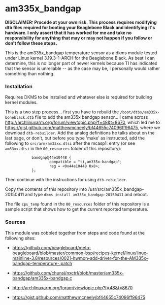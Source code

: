 am335x_bandgap
==============


**DISCLAIMER: Procede at your own risk.  This process requires modifying dtb files required for booting your Beaglebone Black and identifying it's hardware.  I only assert that it has worked for me and take no responsibility for anything that may or may not happen if you follow or don't follow these steps.**


This is the am335x_bandgap temperature sensor as a dkms module tested under Linux kernel 3.19.3-1-ARCH for the Beaglebone Black.  As best I can determine, this is no longer part of newer kernels because TI has indicated that the sensor is unreliable -- as the case may be, I personally would rather something than nothing.

### Installation

Requires DKMS to be installed and whatever else is required for building kernel modules.

This is a two step process... first you have to rebuild the `/boot/dtbs/am335x-boneblack.dtb` file to add the am335x bandgap sensor... I came across http://archlinuxarm.org/forum/viewtopic.php?f=48&t=8670, which led me to https://gist.github.com/matthewmcneely/bf44655c74096ff96475, where we download `dtb-rebuilder`.  Add the analog definitions he talks about on the last page, or don't, but before you type 'make' as instructed, add the following to `src/arm/am33xx.dtsi` after the mcasp1: entry (or see `am33xx.dtsi` in the `00_resources` folder of this repository):

                bandgap@44e10448 {
                        compatible = "ti,am335x-bandgap";
                        reg = <0x44e10448 0x8>;
                };

Then continue with the instructions for using `dtb-rebuilder`.

Copy the contents of this repository into /usr/src/am335x_bandgap-20150411 and type
`dkms install am335x_bandgap-20150411` and reboot.

The file `cpu_temp` found in the `00_resources` folder of this repository is a sample script that shows how to get the current reported temperature.

### Sources

This module was cobbled together from steps and code found at the following sites:

* https://github.com/beagleboard/meta-beagleboard/blob/master/common-bsp/recipes-kernel/linux/linux-mainline-3.8/resources/0021-hwmon-add-driver-for-the-AM335x-bandgap-temperature-.patch

* https://github.com/chunsj/nxctrl/blob/master/am335x-bandgap/am335x-bandgap.c

* http://archlinuxarm.org/forum/viewtopic.php?f=48&t=8670

* https://gist.github.com/matthewmcneely/bf44655c74096ff96475
